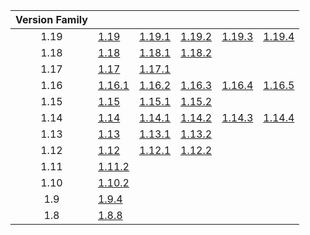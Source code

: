 | Version Family | | | | | |
|:---:|---|---|---|---|---|
| 1.19 | [1.19](https://github.com/BaldGang/spigot-build/releases/download/20230625/spigot-1.19.jar) | [1.19.1](https://github.com/BaldGang/spigot-build/releases/download/20230625/spigot-1.19.1.jar) | [1.19.2](https://github.com/BaldGang/spigot-build/releases/download/20230625/spigot-1.19.2.jar) | [1.19.3](https://github.com/BaldGang/spigot-build/releases/download/20230625/spigot-1.19.3.jar) | [1.19.4](https://github.com/BaldGang/spigot-build/releases/download/20230625/spigot-1.19.4.jar) |
| 1.18 | [1.18](https://github.com/BaldGang/spigot-build/releases/download/20230625/spigot-1.18.jar) | [1.18.1](https://github.com/BaldGang/spigot-build/releases/download/20230625/spigot-1.18.1.jar) | [1.18.2](https://github.com/BaldGang/spigot-build/releases/download/20230625/spigot-1.18.2.jar) | | |
| 1.17 | [1.17](https://github.com/BaldGang/spigot-build/releases/download/20230625/spigot-1.17.jar) | [1.17.1](https://github.com/BaldGang/spigot-build/releases/download/20230625/spigot-1.17.1.jar) | | | |
| 1.16 | [1.16.1](https://github.com/BaldGang/spigot-build/releases/download/20230625/spigot-1.16.1.jar) | [1.16.2](https://github.com/BaldGang/spigot-build/releases/download/20230625/spigot-1.16.2.jar) | [1.16.3](https://github.com/BaldGang/spigot-build/releases/download/20230625/spigot-1.16.3.jar) | [1.16.4](https://github.com/BaldGang/spigot-build/releases/download/20230625/spigot-1.16.4.jar) | [1.16.5](https://github.com/BaldGang/spigot-build/releases/download/20230625/spigot-1.16.5.jar) |
| 1.15 | [1.15](https://github.com/BaldGang/spigot-build/releases/download/20230625/spigot-1.15.jar) | [1.15.1](https://github.com/BaldGang/spigot-build/releases/download/20230625/spigot-1.15.1.jar) | [1.15.2](https://github.com/BaldGang/spigot-build/releases/download/20230625/spigot-1.15.2.jar) | | |
| 1.14 | [1.14](https://github.com/BaldGang/spigot-build/releases/download/20230625/spigot-1.14.jar) | [1.14.1](https://github.com/BaldGang/spigot-build/releases/download/20230625/spigot-1.14.1.jar) | [1.14.2](https://github.com/BaldGang/spigot-build/releases/download/20230625/spigot-1.14.2.jar) | [1.14.3](https://github.com/BaldGang/spigot-build/releases/download/20230625/spigot-1.14.3.jar) | [1.14.4](https://github.com/BaldGang/spigot-build/releases/download/20230625/spigot-1.14.4.jar) |
| 1.13 | [1.13](https://github.com/BaldGang/spigot-build/releases/download/20230625/spigot-1.13.jar) | [1.13.1](https://github.com/BaldGang/spigot-build/releases/download/20230625/spigot-1.13.1.jar) | [1.13.2](https://github.com/BaldGang/spigot-build/releases/download/20230625/spigot-1.13.2.jar) | | |
| 1.12 | [1.12](https://github.com/BaldGang/spigot-build/releases/download/20230625/spigot-1.12.jar) | [1.12.1](https://github.com/BaldGang/spigot-build/releases/download/20230625/spigot-1.12.1.jar) | [1.12.2](https://github.com/BaldGang/spigot-build/releases/download/20230625/spigot-1.12.2.jar) | | |
| 1.11 | [1.11.2](https://github.com/BaldGang/spigot-build/releases/download/20230625/spigot-1.11.2.jar) | | | | |
| 1.10 | [1.10.2](https://github.com/BaldGang/spigot-build/releases/download/20230625/spigot-1.10.2.jar) | | | | |
| 1.9 | [1.9.4](https://github.com/BaldGang/spigot-build/releases/download/20230625/spigot-1.9.4.jar) | | | | |
| 1.8 | [1.8.8](https://github.com/BaldGang/spigot-build/releases/download/20230625/spigot-1.8.8.jar) | | | | |
